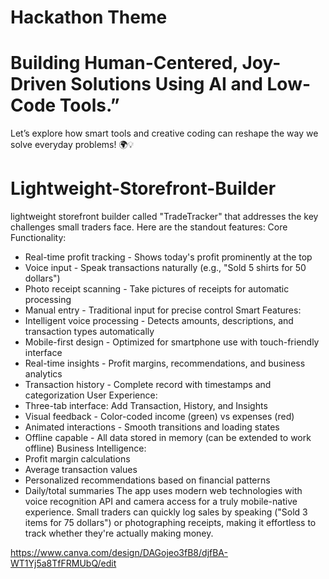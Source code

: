 # Hackathon Theme
# Building Human-Centered, Joy-Driven Solutions Using AI and Low-Code Tools.”
 Let’s explore how smart tools and creative coding can reshape the way we solve everyday problems!
 🌍💡
# Lightweight-Storefront-Builder
lightweight storefront builder called "TradeTracker" that addresses the key challenges small traders face. Here are the standout features:
Core Functionality:
-	Real-time profit tracking - Shows today's profit prominently at the top
-	Voice input - Speak transactions naturally (e.g., "Sold 5 shirts for 50 dollars")
-	Photo receipt scanning - Take pictures of receipts for automatic processing
-	Manual entry - Traditional input for precise control
Smart Features:
-	Intelligent voice processing - Detects amounts, descriptions, and transaction types automatically
-	Mobile-first design - Optimized for smartphone use with touch-friendly interface
-	Real-time insights - Profit margins, recommendations, and business analytics
-	Transaction history - Complete record with timestamps and categorization
User Experience:
-	Three-tab interface: Add Transaction, History, and Insights
-	Visual feedback - Color-coded income (green) vs expenses (red)
-	Animated interactions - Smooth transitions and loading states
-	Offline capable - All data stored in memory (can be extended to work offline)
Business Intelligence:
-	Profit margin calculations
-	Average transaction values
-	Personalized recommendations based on financial patterns
-	Daily/total summaries
The app uses modern web technologies with voice recognition API and camera access for a truly mobile-native experience. Small traders can quickly log sales by speaking ("Sold 3 items for 75 dollars") or photographing receipts, making it effortless to track whether they're actually making money.


https://www.canva.com/design/DAGojeo3fB8/djfBA-WT1Yj5a8TfFRMUbQ/edit

